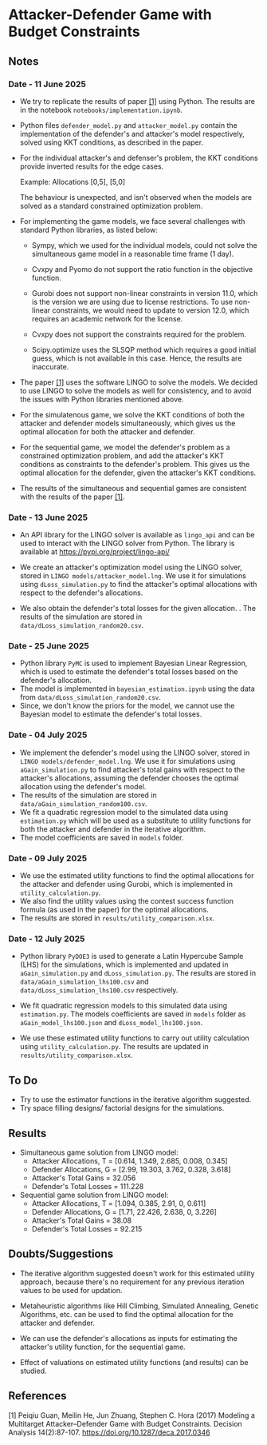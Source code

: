 # Attacker-Defender Game with Budget Constraints

## Notes

### Date - 11 June 2025

- We try to replicate the results of paper [[1]](#1) using Python. The results are in the notebook `notebooks/implementation.ipynb`.

- Python files `defender_model.py` and `attacker_model.py` contain the implementation of the defender's and attacker's model respectively, solved using KKT conditions, as described in the paper.

- For the individual attacker's and defenser's problem, the KKT conditions provide inverted results for the edge cases.

    Example: Allocations [0,5], [5,0]

    The behaviour is unexpected, and isn't observed when the models are solved as a standard constrained optimization problem.

- For implementing the game models, we face several challenges with standard Python libraries, as listed below:

  - Sympy, which we used for the individual models, could not solve the simultaneous game model in a reasonable time frame (1 day).

  - Cvxpy and Pyomo do not support the ratio function in the objective function.

  - Gurobi does not support non-linear constraints in version 11.0, which is the version we are using due to license restrictions. To use non-linear constraints, we would need to update to version 12.0, which requires an academic network for the license.

  - Cvxpy does not support the constraints required for the problem.

  - Scipy.optimize uses the SLSQP method which requires a good initial guess, which is not available in this case. Hence, the results are inaccurate.

- The paper [[1]](#1) uses the software LINGO to solve the models.
  We decided to use LINGO to solve the models as well for consistency, and to avoid the issues with Python libraries mentioned above.

- For the simulatenous game, we solve the KKT conditions of both the attacker and defender models simultaneously, which gives us the optimal allocation for both the attacker and defender.

- For the sequential game, we model the defender's problem as a constrained optimization problem, and add the attacker's KKT conditions as constraints to the defender's problem. This gives us the optimal allocation for the defender, given the attacker's KKT conditions.

- The results of the simultaneous and sequential games are consistent with the results of the paper [[1]](#1).

### Date - 13 June 2025

- An API library for the LINGO solver is available as `lingo_api` and can be used to interact with the LINGO solver from Python. The library is available at <https://pypi.org/project/lingo-api/>

- We create an attacker's optimization model using the LINGO solver, stored in `LINGO models/attacker_model.lng`. We use it for simulations using `dLoss_simulation.py` to find the attacker's optimal allocations with respect to the defender's allocations.
- We also obtain the defender's total losses for the given allocation.
. The results of the simulation are stored in `data/dLoss_simulation_random20.csv`.

### Date - 25 June 2025

- Python library `PyMC` is used to implement Bayesian Linear Regression, which is used to estimate the defender's total losses based on the defender's allocation.
- The model is implemented in `bayesian_estimation.ipynb` using the data from `data/dLoss_simulation_random20.csv`.
- Since, we don't know the priors for the model, we cannot use the Bayesian model to estimate the defender's total losses.

### Date - 04 July 2025

- We implement the defender's model using the LINGO solver, stored in `LINGO models/defender_model.lng`. We use it for simulations using `aGain_simulation.py` to find attacker's total gains with respect to the attacker's allocations, assuming the defender chooses the optimal allocation using the defender's model.
- The results of the simulation are stored in `data/aGain_simulation_random100.csv`.
- We fit a quadratic regression model to the simulated data using `estimation.py` which will be used as a substitute to utility functions for both the attacker and defender in the iterative algorithm.
- The model coefficients are saved in `models` folder.

### Date - 09 July 2025

- We use the estimated utility functions to find the optimal allocations for the attacker and defender using Gurobi, which is implemented in `utility_calculation.py`.
- We also find the utility values using the contest success function formula (as used in the paper) for the optimal allocations.
- The results are stored in `results/utility_comparison.xlsx`.

### Date - 12 July 2025

- Python library `PyDOE3` is used to generate a Latin Hypercube Sample (LHS) for the simulations, which is implemented and updated in `aGain_simulation.py` and `dLoss_simulation.py`. The results are stored in `data/aGain_simulation_lhs100.csv` and `data/dLoss_simulation_lhs100.csv` respectively.

- We fit quadratic regression models to this simulated data using `estimation.py`. The models coefficients are saved in `models` folder as `aGain_model_lhs100.json` and `dLoss_model_lhs100.json`.

- We use these estimated utility functions to carry out utility calculation using `utility_calculation.py`. The results are updated in `results/utility_comparison.xlsx`.

## To Do

- Try to use the estimator functions in the iterative algorithm suggested.
- Try space filling designs/ factorial designs for the simulations.

## Results

- Simultaneous game solution from LINGO model:
  - Attacker Allocations, T = [0.614, 1.349, 2.685, 0.008, 0.345]
  - Defender Allocations, G = [2.99, 19.303, 3.762, 0.328, 3.618]
  - Attacker's Total Gains = 32.056
  - Defender's Total Losses = 111.228
- Sequential game solution from LINGO model:
  - Attacker Allocations, T = [1.094, 0.385, 2.91, 0, 0.611]
  - Defender Allocations, G = [1.71, 22.426, 2.638, 0, 3.226]
  - Attacker's Total Gains = 38.08
  - Defender's Total Losses = 92.215

## Doubts/Suggestions

- The iterative algorithm suggested doesn't work for this estimated utility approach, because there's no requirement for any previous iteration values to be used for updation.

- Metaheuristic algorithms like Hill Climbing, Simulated Annealing, Genetic Algorithms, etc. can be used to find the optimal allocation for the attacker and defender.

- We can use the defender's allocations as inputs for estimating the attacker's utility function, for the sequential game.

- Effect of valuations on estimated utility functions (and results) can be studied.

## References

<a id="1">[1]</a>
Peiqiu Guan, Meilin He, Jun Zhuang, Stephen C. Hora (2017) Modeling a Multitarget Attacker–Defender Game with Budget Constraints. Decision Analysis 14(2):87-107. <https://doi.org/10.1287/deca.2017.0346>
